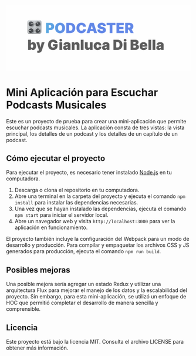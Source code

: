 ![Podcaster by Gianluca Di Bella](podcaster_gianlucadibella.png)
# Mini Aplicación para Escuchar Podcasts Musicales

Este es un proyecto de prueba para crear una mini-aplicación que permite escuchar podcasts musicales. La aplicación consta de tres vistas: la vista principal, los detalles de un podcast y los detalles de un capítulo de un podcast.

## Cómo ejecutar el proyecto

Para ejecutar el proyecto, es necesario tener instalado [Node.js](https://nodejs.org) en tu computadora.

1. Descarga o clona el repositorio en tu computadora.
2. Abre una terminal en la carpeta del proyecto y ejecuta el comando `npm install` para instalar las dependencias necesarias.
3. Una vez que se hayan instalado las dependencias, ejecuta el comando `npm start` para iniciar el servidor local.
4. Abre un navegador web y visita `http://localhost:3000` para ver la aplicación en funcionamiento.

El proyecto también incluye la configuración del Webpack para un modo de desarrollo y producción. Para compilar y empaquetar los archivos CSS y JS generados para producción, ejecuta el comando `npm run build`.

## Posibles mejoras

Una posible mejora sería agregar un estado Redux y utilizar una arquitectura Flux para mejorar el manejo de los datos y la escalabilidad del proyecto. Sin embargo, para esta mini-aplicación, se utilizó un enfoque de HOC que permitió completar el desarrollo de manera sencilla y comprensible.

## Licencia

Este proyecto está bajo la licencia MIT. Consulta el archivo LICENSE para obtener más información.
